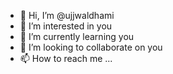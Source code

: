- 👋 Hi, I’m @ujjwaldhami
- 👀 I’m interested in you
- 🌱 I’m currently learning you
- 💞️ I’m looking to collaborate on you
- 📫 How to reach me ...

<!---
ujjwaldhami/ujjwaldhami is a ✨ special ✨ repository because its `README.md` (this file) appears on your GitHub profile.
You can click the Preview link to take a look at your changes.
--->
